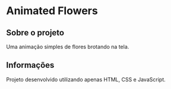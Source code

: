 # Animated Flowers

## Sobre o projeto
Uma animação simples de flores brotando na tela.

## Informações
Projeto desenvolvido utilizando apenas HTML, CSS e JavaScript.